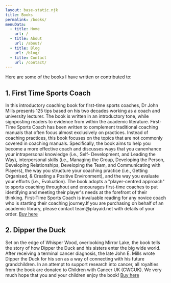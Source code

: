 ```yaml
---
layout: base-static.njk
title: Books
permalink: /books/
menuData:
  - title: Home
    url: /
  - title: About
    url: /about/
  - title: Blog
    url: /blog/
  - title: Contact
    url: /contact/
---
```


Here are some of the books I have written or contributed to:

<h2>1. First Time Sports Coach</h2>
In this introductory coaching book for first-time sports coaches, Dr John Mills presents 125 tips based on his two decades working as a coach and university lecturer. The book is written in an introductory tone, while signposting readers to evidence from within the academic literature. First-Time Sports Coach has been written to complement traditional coaching manuals that often focus almost exclusively on practices. Instead of coaching practices, this book focuses on the topics that are not commonly covered in coaching manuals. Specifically, the book aims to help you become a more effective coach and discusses ways that you canenhance your intrapersonal knowledge (i.e., Self- Development, and Leading the Way), interpersonal skills (i.e., Managing the Group, Developing the Person, Developing Relationships, Developing the Team, and Communicating with Players), the way you structure your coaching practice (i.e., Getting Organised, & Creating a Positive Environment), and the way you evaluate your efforts (i.e., Evaluation). The book adopts a "player-centred approach" to sports coaching throughout and encourages first-time coaches to put identifying and meeting their player's needs at the forefront of their thinking. First-Time Sports Coach is invaluable reading for any novice coach who is starting their coaching journey.If you are purchasing on behalf of an academic library, please contact team@playaid.net with details of your order.
<a href="https://www.amazon.co.uk/First-Time-Sports-Coach-Mills-Ph-D/dp/1916204503">Buy here</a>

<h2>2. Dipper the Duck</h2>
Set on the edge of Whisper Wood, overlooking Mirror Lake, the book tells the story of how Dipper the Duck and his sisters enter the big wide world. After receiving a terminal cancer diagnosis, the late John E. Mills wrote Dipper the Duck for his son as a way of connecting with his future grandchildren. In an attempt to support research into cancer, all royalties from the book are donated to Children with Cancer UK (CWCUK). We very much hope that you and your children enjoy the book!
<a href="https://a.co/d/0h7rQrAR">Buy here</a>
